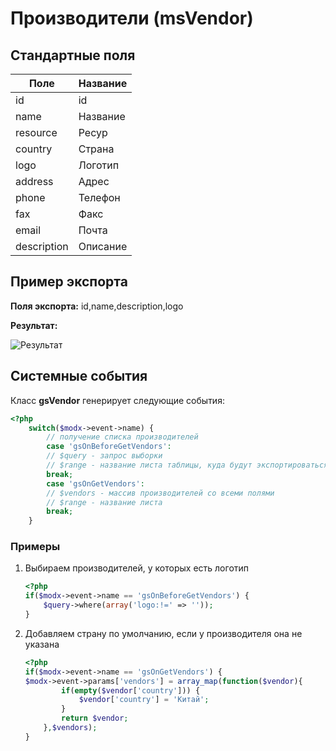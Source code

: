 # Производители (msVendor)

## Стандартные поля

| Поле        | Название |
|-------------|----------|
| id          | id       |
| name        | Название |
| resource    | Ресур    |
| country     | Страна   |
| logo        | Логотип  |
| address     | Адрес    |
| phone       | Телефон  |
| fax         | Факс     |
| email       | Почта    |
| description | Описание |

## Пример экспорта

**Поля экспорта:** id,name,description,logo

**Результат:**

![Результат](https://file.modx.pro/files/5/b/9/5b9cd1ed172608f9521ba6898508d3cb.jpg)

## Системные события

Класс **gsVendor** генерирует следующие события:

```php
<?php
    switch($modx->event->name) {
        // получение списка производителей
        case 'gsOnBeforeGetVendors':
        // $query - запрос выборки
        // $range - название листа таблицы, куда будут экспортироваться данные
        break;
        case 'gsOnGetVendors':
        // $vendors - массив производителей со всеми полями
        // $range - название листа
        break;
    }
```

### Примеры

1. Выбираем производителей, у которых есть логотип

    ```php
    <?php
    if($modx->event->name == 'gsOnBeforeGetVendors') {
        $query->where(array('logo:!=' => ''));
    }
    ```

2. Добавляем страну по умолчанию, если у производителя она не указана

    ```php
    <?php
    if($modx->event->name == 'gsOnGetVendors') {
    $modx->event->params['vendors'] = array_map(function($vendor){
            if(empty($vendor['country'])) {
                $vendor['country'] = 'Китай';
            }
            return $vendor;
        },$vendors);
    }
    ```
